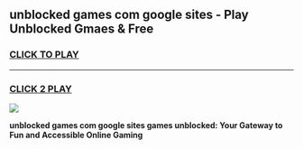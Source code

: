 
## unblocked games com google sites - Play Unblocked Gmaes & Free
<h3>
<a href="https://premium.freeplayer.one?title=unblocked_games_com_google_sites&ref=19F">CLICK TO PLAY</a></h3>
<hr>

<h3>
<a href="https://premium.freeplayer.one?title=unblocked_games_com_google_sites&ref=19F">CLICK 2 PLAY</a>
  
</h3>

<a href="https://premium.freeplayer.one?title=unblocked_games_com_google_sites&ref=19F/"><img src="https://clearcache.store/games.png"></a>


**unblocked games com google sites games unblocked: Your Gateway to Fun and Accessible Online Gaming**

